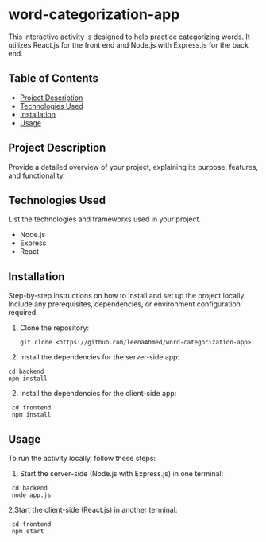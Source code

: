# word-categorization-app

This interactive activity is designed to help  practice categorizing words.
It utilizes React.js for the front end and Node.js with Express.js for the back end.

## Table of Contents

- [Project Description](#project-description)
- [Technologies Used](#technologies-used)
- [Installation](#installation)
- [Usage](#usage)

## Project Description

Provide a detailed overview of your project, explaining its purpose, features, and functionality.

## Technologies Used

List the technologies and frameworks used in your project.

- Node.js
- Express
- React
  

## Installation

Step-by-step instructions on how to install and set up the project locally. Include any prerequisites, dependencies, or environment configuration required.

1. Clone the repository:

   ```shell 
   git clone <https://github.com/leenaAhmed/word-categorization-app>
   ```
1. Install the dependencies for the server-side app:

```shell
cd backend
npm install
```

2. Install the dependencies for the client-side app:
```shell
 cd frontend
 npm install
```

## Usage
To run the activity locally, follow these steps:
1. Start the server-side (Node.js with Express.js) in one terminal:

 ```shell
  cd backend
  node app.js
 ```


2.Start the client-side (React.js) in another terminal:
   
  ```shell
   cd frontend
   npm start
  ```


